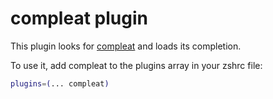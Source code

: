 # compleat plugin

This plugin looks for [compleat](https://github.com/mbrubeck/compleat) and loads
its completion.

To use it, add compleat to the plugins array in your zshrc file:

```zsh
plugins=(... compleat)
```

